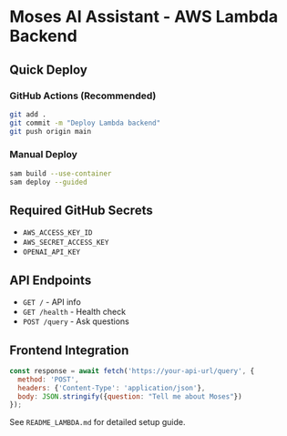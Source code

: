 # Moses AI Assistant - AWS Lambda Backend

## Quick Deploy

### GitHub Actions (Recommended)
```bash
git add .
git commit -m "Deploy Lambda backend"
git push origin main
```

### Manual Deploy
```bash
sam build --use-container
sam deploy --guided
```

## Required GitHub Secrets
- `AWS_ACCESS_KEY_ID`
- `AWS_SECRET_ACCESS_KEY` 
- `OPENAI_API_KEY`

## API Endpoints
- `GET /` - API info
- `GET /health` - Health check  
- `POST /query` - Ask questions

## Frontend Integration
```javascript
const response = await fetch('https://your-api-url/query', {
  method: 'POST',
  headers: {'Content-Type': 'application/json'},
  body: JSON.stringify({question: "Tell me about Moses"})
});
```

See `README_LAMBDA.md` for detailed setup guide.
